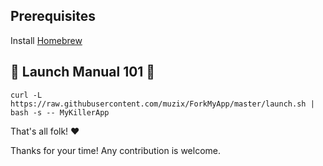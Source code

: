 ## Prerequisites ###
Install [Homebrew](https://brew.sh/)

## 🚀 Launch Manual 101 📱 ##
```
curl -L https://raw.githubusercontent.com/muzix/ForkMyApp/master/launch.sh | bash -s -- MyKillerApp
```

That's all folk! ❤

Thanks for your time! Any contribution is welcome.
